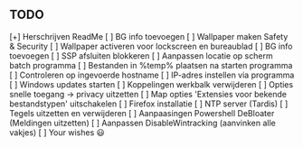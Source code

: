 ## TODO
[+] Herschrijven ReadMe
[ ] BG info toevoegen
[ ] Wallpaper maken Safety & Security
[ ] Wallpaper activeren voor lockscreen en bureaublad
[ ] BG info toevoegen
[ ] SSP  afsluiten blokkeren
[ ] Aanpassen locatie op scherm batch programma
[ ] Bestanden in %temp% plaatsen na starten programma
[ ] Controleren op ingevoerde hostname
[ ] IP-adres instellen via programma
[ ] Windows updates starten
[ ] Koppelingen werkbalk verwijderen
[ ] Opties snelle toegang -> privacy uitzetten
[ ] Map opties 'Extensies voor bekende bestandstypen' uitschakelen
[ ] Firefox installatie
[ ] NTP server (Tardis)
[ ] Tegels uitzetten en verwijderen
[ ] Aanpaasingen Powershell DeBloater (Meldingen uitzetten)
[ ] Aanpassen DisableWintracking (aanvinken alle vakjes)
[ ] Your wishes :smiley:
